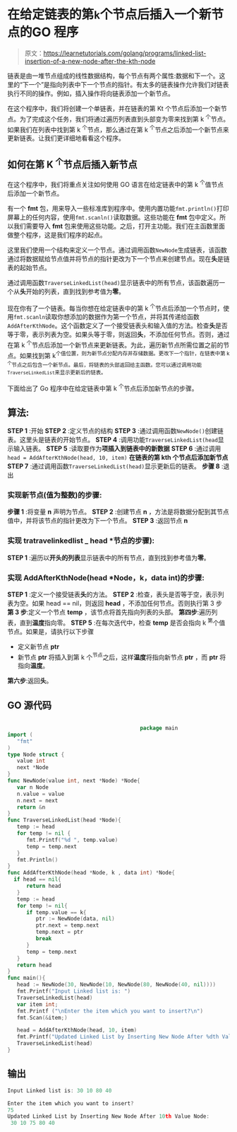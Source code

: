 # 在给定链表的第`k`个节点后插入一个新节点的GO 程序

> 原文：<https://learnetutorials.com/golang/programs/linked-list-insertion-of-a-new-node-after-the-kth-node>

链表是由一堆节点组成的线性数据结构，每个节点有两个属性:数据和下一个。这里的“下一个”是指向列表中下一个节点的指针。有太多的链表操作允许我们对链表执行不同的操作。例如，插入操作将向链表添加一个新节点。

在这个程序中，我们将创建一个单链表，并在链表的第 Kt 个节点后添加一个新节点。为了完成这个任务，我们将通过遍历列表直到头部变为零来找到第 k <sup>个</sup>节点。如果我们在列表中找到第 k <sup>个</sup>节点，那么通过在第 k <sup>个</sup>节点之后添加一个新节点来更新链表。让我们更详细地看看这个程序。

## 如何在第 K <sup>个</sup>节点后插入新节点

在这个程序中，我们将重点关注如何使用 GO 语言在给定链表中的第 k <sup>个</sup>值节点后添加一个新节点。

有一个 **fmt** 包，用来导入一些标准库到程序中。使用内置功能`fmt.println()`打印屏幕上的任何内容，使用`fmt.scanln()`读取数据。这些功能在 **fmt** 包中定义。所以我们需要导入 **fmt** 包来使用这些功能。之后，打开主功能。我们在主函数里面做整个程序，这是我们程序的起点。

这里我们使用一个结构来定义一个节点。通过调用函数`NewNode`生成链表，该函数通过将数据赋给节点值并将节点的指针更改为下一个节点来创建节点。现在**头**是链表的起始节点。

通过调用函数`TraverseLinkedList(head)`显示链表中的所有节点，该函数遍历一个从**头**开始的列表，直到找到参考值为**零**。

现在你有了一个链表。每当你想在给定链表中的第 k <sup>个</sup>节点后添加一个节点时，使用`fmt.scanln`读取你想添加的数据作为第一个节点，并将其传递给函数`AddAfterKthNode`。这个函数定义了一个接受链表头和输入值的方法。检查**头**是否等于零，表示列表为空。如果头等于零，则返回**头**，不添加任何节点。否则，通过在第 k <sup>个</sup>节点后添加一个新节点来更新链表。为此，遍历新节点所需位置之前的节点。如果找到第 k<sup>个值位置，则为新节点分配内存并存储数据。更改下一个指针，在链表中第 k <sup>个</sup>节点之后包含一个新节点。最后，将链表的头部返回给主函数。您可以通过调用功能`TraverseLinkedList`来显示更新后的链表。</sup>

下面给出了 Go 程序中在给定链表中第 k <sup>个</sup>节点后添加新节点的步骤。

## 算法:

**STEP 1** :开始
**STEP 2** :定义节点的结构
**STEP 3** :通过调用函数`NewNode()`创建链表。这里头是链表的开始节点。
**STEP 4** :调用功能`TraverseLinkedList(head`显示输入链表。
**STEP 5** :读取要作为**项插入到链表中的新数据**
**STEP 6** :通过调用`head = AddAfterKthNode(head, 10, item)`
**在链表的第 kth 个节点后添加新节点 STEP 7** :通过调用函数`TraverseLinkedList(head)`显示更新后的链表。
**步骤 8** :退出

### 实现新节点(值为整数)的步骤:

**步骤 1** :将变量 **n** 声明为节点。
**STEP 2** :创建节点 **n** ，方法是将数据分配到其节点值中，并将该节点的指针更改为下一个节点。
**STEP 3** :返回节点 **n**

### 实现 tratravelinkedlist _ head *节点的步骤):

**STEP 1** :遍历以**开头的列表**显示链表中的所有节点，直到找到参考值为**零**。

### 实现 AddAfterKthNode(head *Node，k，data int)的步骤:

**STEP 1** :定义一个接受链表**头**的方法。
**STEP 2** :检查，表头是否等于空，表示列表为空。如果 head == nil，则返回 **head** ，不添加任何节点。否则执行第 3 步
**第 3 步**:定义一个节点 **temp** ，该节点将首先指向列表的头部。
**第四步**:遍历列表，直到**温度**指向零。
**STEP 5** :在每次迭代中，检查 **temp** 是否会指向 k <sup>第</sup>个值节点。如果是，请执行以下步骤

*   定义新节点 **ptr**
*   新节点 **ptr** 将插入到第 k 个<sup>节点</sup>之后，这样**温度**将指向新节点 **ptr** ，而 **ptr** 将指向**温度**。

**第六步**:返回**头**。

## GO 源代码

```go

                                          package main
import (
   "fmt"
)
type Node struct {
   value int
   next *Node
}
func NewNode(value int, next *Node) *Node{
   var n Node
   n.value = value
   n.next = next
   return &n
}
func TraverseLinkedList(head *Node){
   temp := head
   for temp != nil {
      fmt.Printf("%d ", temp.value)
      temp = temp.next
   }
   fmt.Println()
}
func AddAfterKthNode(head *Node, k , data int) *Node{
  if head == nil{
      return head
   }
   temp := head
   for temp != nil{
      if temp.value == k{
         ptr := NewNode(data, nil)
         ptr.next = temp.next
         temp.next = ptr
         break
      }
      temp = temp.next
   }
   return head
}
func main(){
   head := NewNode(30, NewNode(10, NewNode(80, NewNode(40, nil))))
   fmt.Printf("Input Linked list is: ")
   TraverseLinkedList(head)
   var item int;
   fmt.Printf ("\nEnter the item which you want to insert?\n") 
   fmt.Scan(&item;)

   head = AddAfterKthNode(head, 10, item)
   fmt.Printf("Updated Linked List by Inserting New Node After %dth Value Node:\n", 10)
   TraverseLinkedList(head)
} 

```

## 输出

```go
Input Linked list is: 30 10 80 40 

Enter the item which you want to insert?
75
Updated Linked List by Inserting New Node After 10th Value Node:
 30 10 75 80 40 
```